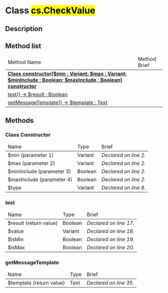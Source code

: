 <!DOCTYPE html>
<!---->
<html>
<header>
  <script src='https://cdn.jsdelivr.net/npm/mermaid/dist/mermaid.min.js'></script>
  <script src='https://cdn.jsdelivr.net/npm/marked/marked.min.js'></script>
  <script>mermaid.initialize({startOnLoad:true});</script>
  <link 
    href='https://cdn.jsdelivr.net/npm/bootstrap@5.0.0-beta2/dist/css/bootstrap.min.css'
    rel='stylesheet'
    integrity='sha384-BmbxuPwQa2lc/FVzBcNJ7UAyJxM6wuqIj61tLrc4wSX0szH/Ev+nYRRuWlolflfl'
    crossorigin='anonymous'
  >
  <script 
    src='https://cdn.jsdelivr.net/npm/bootstrap@5.0.0-beta2/dist/js/bootstrap.bundle.min.js'
    integrity='sha384-b5kHyXgcpbZJO/tY9Ul7kGkf1S0CWuKcCD38l8YkeH8z8QjE0GmW1gYU5S9FOnJ0'
    crossorigin='anonymous'
  ></script>
  <title>Class CheckValue</title>
  <meta charset='ASCII' />
  <meta name='generator' value='4D Documentation' />
</header>
<body>
<div id='content' class='container'>

<h1>Class <mark>cs.CheckValue</mark></h1>

<h2>Description</h2>






<h2>Method list</h2>

<table class='table table-hover'>
  <thead>
  <tr>  <td>Method Name</th>
  <td>Method Brief</th>
  </tr></thead>
  <tbody>
  <tr>
    <td class='table-success'><a href='#class-constructor'><strong>Class constructor($min : Variant; $max : Variant; $minInclude : Boolean; $maxInclude : Boolean)<strong> <span class='badge bg-primary' data-bs-toggle='tooltip' title='Class Constructor' >constructor</span></a></td>
    <td class='table-success'></td>
  </tr>
  <tr>
    <td class='table-success'><a href='#test'>test() -> $result : Boolean</a></td>
    <td class='table-success'></td>
  </tr>
  <tr>
    <td class='table-success'><a href='#getMessageTemplate'>getMessageTemplate() -> $template : Text</a></td>
    <td class='table-success'></td>
  </tr>
</tbody>
</table>

<h2>Methods</h2>

<h3 id='class-constructor'><strong>Class Constructor</strong></h3>

<table class='table '>
  <thead>
  <tr>  <td>Name</th>
  <td>Type</th>
  <td>Brief</th>
  </tr></thead>
  <tbody>
  <tr>
    <td class='table-primary'>$min (parameter 1)</td>
    <td class='table-primary'>Variant</td>
    <td class='table-primary'><em>Declared on line 2.</n></td>
  </tr>
  <tr>
    <td class='table-primary'>$max (parameter 2)</td>
    <td class='table-primary'>Variant</td>
    <td class='table-primary'><em>Declared on line 2.</n></td>
  </tr>
  <tr>
    <td class='table-primary'>$minInclude (parameter 3)</td>
    <td class='table-primary'>Boolean</td>
    <td class='table-primary'><em>Declared on line 2.</n></td>
  </tr>
  <tr>
    <td class='table-primary'>$maxInclude (parameter 4)</td>
    <td class='table-primary'>Boolean</td>
    <td class='table-primary'><em>Declared on line 2.</n></td>
  </tr>
  <tr>
    <td class='table-info'>$type</td>
    <td class='table-info'>Variant</td>
    <td class='table-info'><em>Declared on line 8.</n></td>
  </tr>
</tbody>
</table>






























<h3 id='test'>test</h3>

<table class='table '>
  <thead>
  <tr>  <td>Name</th>
  <td>Type</th>
  <td>Brief</th>
  </tr></thead>
  <tbody>
  <tr>
    <td class='table-secondary'>$result (return value)</td>
    <td class='table-secondary'>Boolean</td>
    <td class='table-secondary'><em>Declared on line 17.</n></td>
  </tr>
  <tr>
    <td class='table-info'>$value</td>
    <td class='table-info'>Variant</td>
    <td class='table-info'><em>Declared on line 18.</n></td>
  </tr>
  <tr>
    <td class='table-info'>$isMin</td>
    <td class='table-info'>Boolean</td>
    <td class='table-info'><em>Declared on line 19.</n></td>
  </tr>
  <tr>
    <td class='table-info'>$isMax</td>
    <td class='table-info'>Boolean</td>
    <td class='table-info'><em>Declared on line 20.</n></td>
  </tr>
</tbody>
</table>













































<h3 id='getMessageTemplate'>getMessageTemplate</h3>

<table class='table '>
  <thead>
  <tr>  <td>Name</th>
  <td>Type</th>
  <td>Brief</th>
  </tr></thead>
  <tbody>
  <tr>
    <td class='table-secondary'>$template (return value)</td>
    <td class='table-secondary'>Text</td>
    <td class='table-secondary'><em>Declared on line 35.</n></td>
  </tr>
</tbody>
</table>






</div>
    <script>
      document.getElementById('content').innerHTML =
      marked(document.getElementById('content').innerHTML);
</script>
</body>
